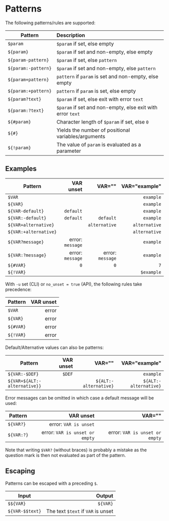 # Patterns

The following patterns/rules are supported:

| Pattern             | Description                                                |
|---------------------|:-----------------------------------------------------------|
| `$param`            | `$param` if set, else empty                                |
| `${param}`          | `$param` if set and non-empty, else empty                  |
| `${param-pattern}`  | `$param` if set, else `pattern`                            |
| `${param:-pattern}` | `$param` if set and non-empty, else `pattern`              |
| `${param+pattern}`  | `pattern` if `param` is set and non-empty, else empty      |
| `${param:+pattern}` | `pattern` if `param` is set, else empty                    |
| `${param?text}`     | `$param` if set, else exit with error `text`               |
| `${param:?text}`    | `$param` if set and non-empty, else exit with error `text` |
| `${#param}`         | Character length of `$param` if set, else `0`              |
| `${#}`              | Yields the number of positional variables/arguments        |
| `${!param}`         | The value of `param` is evaluated as a parameter           |

## Examples

| Pattern               |        VAR unset |           VAR="" | VAR="example" |
|-----------------------|-----------------:|-----------------:|--------------:|
| `$VAR`                |              ` ` |              ` ` |     `example` |
| `${VAR}`              |              ` ` |              ` ` |     `example` |
| `${VAR-default}`      |        `default` |              ` ` |     `example` |
| `${VAR:-default}`     |        `default` |        `default` |     `example` |
| `${VAR+alternative}`  |              ` ` |    `alternative` | `alternative` |
| `${VAR:+alternative}` |              ` ` |              ` ` | `alternative` |
| `${VAR?message}`      | error: `message` |              ` ` |     `example` |
| `${VAR:?message}`     | error: `message` | error: `message` |     `example` |
| `${#VAR}`             |              `0` |              `0` |           `7` |
| `${!VAR}`             |              ` ` |              ` ` |    `$example` |

With `-u` set (CLI) or `no_unset = true` (API), the following rules take precedence:

| Pattern   | VAR unset |
|-----------|----------:|
| `$VAR`    |     error |
| `${VAR}`  |     error |
| `${#VAR}` |     error |
| `${!VAR}` |     error |

Default/Alternative values can also be patterns:

| Pattern                      | VAR unset |                VAR="" |         VAR="example" |
|------------------------------|----------:|----------------------:|----------------------:|
| `${VAR:-$DEF}`               |    `$DEF` |                   ` ` |             `example` |
| `${VAR+${ALT:-alternative}}` |       ` ` | `${ALT:-alternative}` | `${ALT:-alternative}` |

Error messages can be omitted in which case a default message will be used:

| Pattern    |                      VAR unset |                         VAR="" |
|------------|-------------------------------:|-------------------------------:|
| `${VAR?}`  |          error: `VAR is unset` |                            ` ` |
| `${VAR:?}` | error: `VAR is unset or empty` | error: `VAR is unset or empty` |

Note that writing `$VAR?` (without braces) is probably a mistake as the question mark is then not evaluated as part of the pattern.

## Escaping

Patterns can be escaped with a preceding `$`. 

| Input           |                             Output |
|-----------------|-----------------------------------:|
| `$${VAR}`       |                           `${VAR}` |
| `${VAR-$$text}` | The text `$text` if `VAR` is unset |
